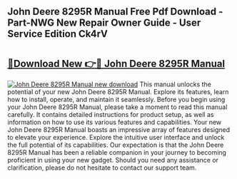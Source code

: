 ## John Deere 8295R Manual Free Pdf Download - Part-NWG New Repair Owner Guide - User Service Edition Ck4rV

# <h2><a href="http://bc95036.oget.top/?id=John+Deere+8295R+Manual">🔗Download New 👉🔴 John Deere 8295R Manual</a></h2>

[![John Deere 8295R Manual new download](https://i.imgur.com/5g1atiW.png)](http://bc95036.oget.top/?id=John+Deere+8295R+Manual)
This manual unlocks the potential of your new John Deere 8295R Manual. Explore its features, learn how to install, operate, and maintain it seamlessly. Before you begin using your John Deere 8295R Manual, please take a moment to read this manual carefully. It contains detailed instructions for product setup, as well as information on how to use its various features and capabilities. Your new John Deere 8295R Manual boasts an impressive array of features designed to elevate your experience. Explore the intuitive user interface and unlock the full potential of its capabilities. Our expectation is that the John Deere 8295R Manual has been a reliable companion in your journey to becoming proficient in using your new gadget. Should you need any assistance or clarification, please do not hesitate to contact our support team.

